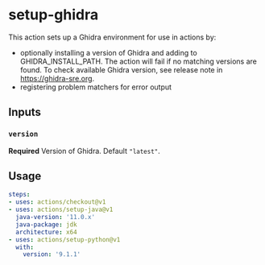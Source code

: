 # setup-ghidra

This action sets up a Ghidra environment for use in actions by:

* optionally installing a version of Ghidra and adding to GHIDRA_INSTALL_PATH. The action will fail if no matching versions are found. To check available Ghidra version, see release note in https://ghidra-sre.org.
* registering problem matchers for error output

## Inputs

### `version`

**Required** Version of Ghidra. Default `"latest"`.

## Usage

```yaml
steps:
- uses: actions/checkout@v1
- uses: actions/setup-java@v1
  java-version: '11.0.x'
  java-package: jdk
  architecture: x64  
- uses: actions/setup-python@v1
  with:
    version: '9.1.1'
```